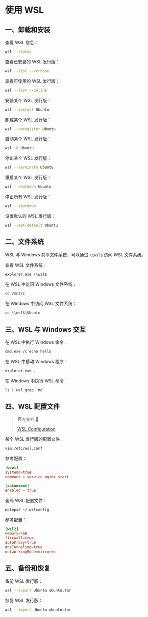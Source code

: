 # 使用 WSL

## 一、卸载和安装

查看 WSL 信息：

```sh
wsl --status
```

查看已安装的 WSL 发行版：

```sh
wsl --list --verbose
```

查看可使用的 WSL 发行版：

```sh
wsl --list --online
```

安装某个 WSL 发行版：

```sh
wsl --install Ubuntu
```

卸载某个 WSL 发行版：

```sh
wsl --unregister Ubuntu
```

启动某个 WSL 发行版：

```sh
wsl -d Ubuntu
```

停止某个 WSL 发行版：

```sh
wsl --terminate Ubuntu
```

重启某个 WSL 发行版：

```sh
wsl --shutdown Ubuntu
```

停止所有 WSL 发行版：

```sh
wsl --shutdown
```

设置默认的 WSL 发行版：

```sh
wsl --set-default Ubuntu
```

## 二、文件系统

WSL 与 Windows 共享文件系统，可以通过 `\\wsl$` 访问 WSL 文件系统。

查看 WSL 文件系统：

```sh
explorer.exe \\wsl$
```

在 WSL 中访问 Windows 文件系统：

```sh
cd /mnt/c
```

在 Windows 中访问 WSL 文件系统：

```sh
cd \\wsl$\Ubuntu
```

## 三、WSL 与 Windows 交互

在 WSL 中执行 Windows 命令：

```sh
cmd.exe /c echo hello
```

在 WSL 中启动 Windows 程序：

```sh
explorer.exe .
```

在 Windows 中执行 WSL 命令：

```sh
ls | wsl grep .md
```

## 四、WSL 配置文件

> 官方文档 📝
>
> [WSL Configuration](https://learn.microsoft.com/en-us/windows/wsl/wsl-config)

某个 WSL 发行版的配置文件：

```sh
vim /etc/wsl.conf
```

参考配置：

```conf
[boot]
systemd=true
command = service nginx start

[automount]
enabled = true
```

全局 WSL 配置文件：

```sh
notepad ~/.wslconfig
```

参考配置：

```conf
[wsl2]
memory=4GB
firewall=true
autoProxy=true
dnsTunneling=true
networkingMode=mirrored
```

## 五、备份和恢复

备份 WSL 发行版：

```sh
wsl --export Ubuntu ubuntu.tar
```

恢复 WSL 发行版：

```sh
wsl --import Ubuntu ubuntu.tar
```
